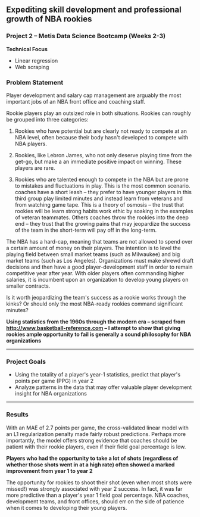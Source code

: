 ## Expediting skill development and professional growth of NBA rookies 

### Project 2 – Metis Data Science Bootcamp (Weeks 2-3)

**Technical Focus**
- Linear regression
- Web scraping

### Problem Statement 
Player development and salary cap management are arguably the most important jobs of an NBA front office and coaching staff.   

Rookie players play an outsized role in both situations. Rookies can roughly be grouped into three categories:
1) Rookies who have potential but are clearly not ready to compete at an NBA level, often because their body hasn't developed to compete with NBA players.  

2) Rookies, like Lebron James, who not only deserve playing time from the get-go, but make a an immediate positive impact on winning.  These players are rare. 

3) Rookies who are talented enough to compete in the NBA but are prone to mistakes and fluctuations in play.  This is the most common scenario.  coaches have a short leash – they prefer to have younger players in this third group play limited minutes and instead learn from veterans and from watching game tape. This is a theory of osmosis – the trust that rookies will be learn strong habits work ethic by soaking in the examples of veteran teammates. Others coaches throw the rookies into the deep end – they trust that the growing pains that may jeopardize the success of the team in the short-term will pay off in the long-term.

The NBA has a hard-cap, meaning that teams are not allowed to spend over a certain amount of money on their players.  The intention is to level the playing field between small market teams (such as Milwaukee) and big market teams (such as Los Angeles).  Organizations must make shrewd draft decisions and then have a good player-development staff in order to remain competitive year after year.  With older players often commanding higher salaries, it is incumbent upon an organization to develop young players on smaller contracts.  

Is it worth jeopardizing the team's success as a rookie works through the kinks? Or should only the most NBA-ready rookies command significant minutes? 

**Using statistics from the 1960s through the modern era – scraped from http://www.basketball-reference.com – I attempt to show that giving rookies ample opportunity to fail is generally a sound philosophy for NBA organizations**

---

### Project Goals

- Using the totality of a player's year-1 statistics, predict that player's points per game (PPG) in year 2
- Analyze patterns in the data that may offer valuable player development insight for NBA organizations

---
### Results

With an MAE of 2.7 points per game, the cross-validated linear model with an L1 regularization penalty made fairly robust predictions. Perhaps more importantly, the model offers strong evidence that coaches should be patient with their rookie players, even if their field goal percentage is low. 

**Players who had the opportunity to take a lot of shots (regardless of whether those shots went in at a high rate) often showed a marked improvement from year 1 to year 2**

The opportunity for rookies to shoot their shot (even when most shots were missed!) was  strongly associated with year 2 success.  In fact, it was far more predictive than a player's year 1 field goal percentage. NBA coaches, development teams, and front offices, should err on the side of patience when it comes to developing their young players. 
